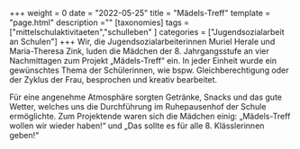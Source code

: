 +++
weight = 0
date = "2022-05-25"
title = "Mädels-Treff"
template = "page.html"
description =""
[taxonomies]
tags = ["mittelschulaktivitaeten","schulleben" ]
categories = ["Jugendsozialarbeit an Schulen"]
+++
Wir, die Jugendsozialarbeiterinnen Muriel Herale und Maria-Theresa Zink, luden die Mädchen der 8. Jahrgangsstufe an vier Nachmittagen zum Projekt „Mädels-Treff“ ein. In jeder Einheit wurde ein gewünschtes Thema der Schülerinnen, wie bspw. Gleichberechtigung oder der Zyklus der Frau, besprochen und kreativ bearbeitet. 

<!-- more -->

Für eine angenehme Atmosphäre sorgten Getränke, Snacks und das gute Wetter, welches uns die Durchführung im Ruhepausenhof der Schule
ermöglichte. Zum Projektende waren sich die Mädchen einig: „Mädels-Treff wollen wir wieder haben!“ und „Das sollte es für alle 8. Klässlerinnen geben!“